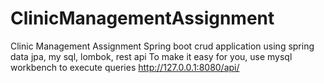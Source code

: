 # ClinicManagementAssignment
Clinic Management Assignment
Spring boot crud application using spring data jpa, my sql, lombok, rest api
To make it easy for you, use mysql workbench to execute queries
 http://127.0.0.1:8080/api/
